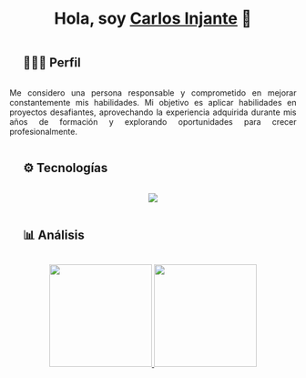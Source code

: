 <div align="center">
<h1 align="center">Hola, soy <a href="https://aristi.dev">Carlos Injante</a> 👋</h1>
</div>

<div id="user-content-toc">
  <ul align="left">
    <summary><h2 style="display: inline-block">👨🏻‍💻 Perfil</h2></summary>
  </ul>
</div>
<!--Resumen-->
<p align="justify">
  Me considero una persona responsable y comprometido en mejorar constantemente mis habilidades. Mi objetivo es aplicar habilidades en proyectos desafiantes, aprovechando la experiencia adquirida durante mis años de formación y explorando oportunidades para crecer profesionalmente.
</p>


<!--h1 without bottom border-->
<div id="user-content-toc">
  <ul align="left">
    <summary><h2 style="display: inline-block">⚙️ Tecnologías</h2></summary>
  </ul>
</div>
<!--Iconos de tecnologías-->
<p align="center">
  <a href="https://skillicons.dev">
    <img src="https://skillicons.dev/icons?i=bootstrap,c,cpp,css,figma,github,html,java,js,jquery,php,md,mysql,postgres,py,django,vscode&perline=14" />
  </a>
</p>

<div id="user-content-toc">
  <ul align="left">
    <summary><h2 style="display: inline-block">📊 Análisis</h2></summary>
  </ul>
</div>
<!--Reporte-->
<p align="center">
<a href="https://github.com/cstealbino">
  <img height="180em" src="https://github-readme-stats-eight-theta.vercel.app/api?username=codeiawebdev&show_icons=true&theme=algolia&include_all_commits=true&count_private=true"/>
  <img height="180em" src="https://github-readme-stats-eight-theta.vercel.app/api/top-langs/?username=codeiawebdev&layout=compact&langs_count=8&theme=algolia"/>
</a>
</p>
